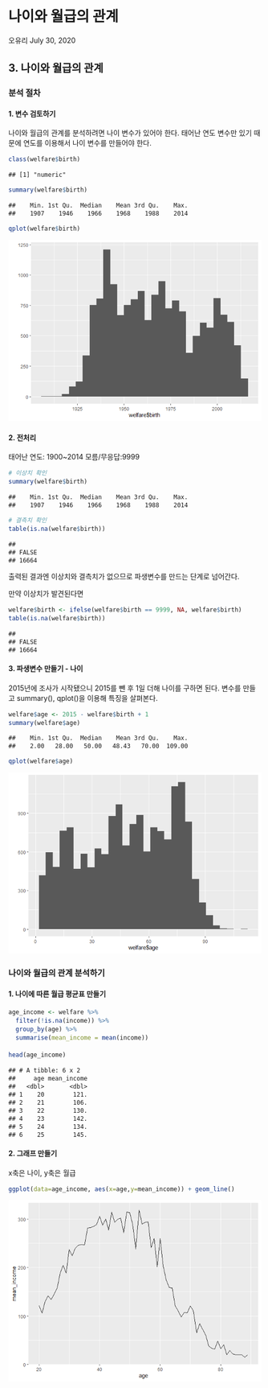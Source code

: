 나이와 월급의 관계
================
오유리
July 30, 2020

## 3\. 나이와 월급의 관계

### 분석 절차

#### 1\. 변수 검토하기

나이와 월급의 관계를 분석하려면 나이 변수가 있어야 한다. 태어난 연도 변수만 있기 때문에 연도를 이용해서 나이 변수를 만들어야
한다.

``` r
class(welfare$birth)
```

    ## [1] "numeric"

``` r
summary(welfare$birth)
```

    ##    Min. 1st Qu.  Median    Mean 3rd Qu.    Max. 
    ##    1907    1946    1966    1968    1988    2014

``` r
qplot(welfare$birth)
```

![](welfare03_files/figure-gfm/unnamed-chunk-2-1.png)<!-- -->

#### 2\. 전처리

태어난 연도: 1900\~2014 모름/무응답:9999

``` r
# 이상치 확인
summary(welfare$birth)
```

    ##    Min. 1st Qu.  Median    Mean 3rd Qu.    Max. 
    ##    1907    1946    1966    1968    1988    2014

``` r
# 결측치 확인
table(is.na(welfare$birth))
```

    ## 
    ## FALSE 
    ## 16664

출력된 결과엔 이상치와 결측치가 없으므로 파생변수를 만드는 단계로 넘어간다.

만약 이상치가 발견된다면

``` r
welfare$birth <- ifelse(welfare$birth == 9999, NA, welfare$birth)
table(is.na(welfare$birth))
```

    ## 
    ## FALSE 
    ## 16664

#### 3\. 파생변수 만들기 - 나이

2015년에 조사가 시작됐으니 2015를 뺀 후 1일 더해 나이를 구하면 된다. 변수를 만들고 summary(), qplot()을
이용해 특징을 살펴본다.

``` r
welfare$age <- 2015 - welfare$birth + 1
summary(welfare$age)
```

    ##    Min. 1st Qu.  Median    Mean 3rd Qu.    Max. 
    ##    2.00   28.00   50.00   48.43   70.00  109.00

``` r
qplot(welfare$age)
```

![](welfare03_files/figure-gfm/unnamed-chunk-5-1.png)<!-- -->

### 나이와 월급의 관계 분석하기

#### 1\. 나이에 따른 월급 평균표 만들기

``` r
age_income <- welfare %>% 
  filter(!is.na(income)) %>% 
  group_by(age) %>% 
  summarise(mean_income = mean(income))

head(age_income)
```

    ## # A tibble: 6 x 2
    ##     age mean_income
    ##   <dbl>       <dbl>
    ## 1    20        121.
    ## 2    21        106.
    ## 3    22        130.
    ## 4    23        142.
    ## 5    24        134.
    ## 6    25        145.

#### 2\. 그래프 만들기

x축은 나이, y축은 월급

``` r
ggplot(data=age_income, aes(x=age,y=mean_income)) + geom_line()
```

![](welfare03_files/figure-gfm/unnamed-chunk-7-1.png)<!-- -->
